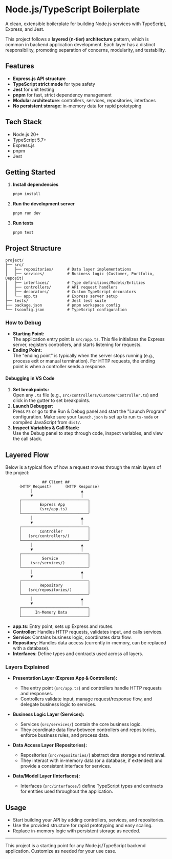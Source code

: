 # Node.js/TypeScript Boilerplate

A clean, extensible boilerplate for building Node.js services with TypeScript, Express, and Jest.

This project follows a **layered (n-tier) architecture** pattern, which is common in backend application development. Each layer has a distinct responsibility, promoting separation of concerns, modularity, and testability.

## Features

- **Express.js API structure**
- **TypeScript strict mode** for type safety
- **Jest** for unit testing
- **pnpm** for fast, strict dependency management
- **Modular architecture**: controllers, services, repositories, interfaces
- **No persistent storage**: in-memory data for rapid prototyping

## Tech Stack

- Node.js 20+
- TypeScript 5.7+
- Express.js
- pnpm
- Jest

## Getting Started

1. **Install dependencies**
   ```cmd
   pnpm install
   ```
2. **Run the development server**
   ```cmd
   pnpm run dev
   ```
3. **Run tests**
   ```cmd
   pnpm test
   ```

## Project Structure

```
project/
├── src/
│   ├── repositories/      # Data layer implementations
│   ├── services/          # Business logic (Customer, Portfolio, Deposit)
│   ├── interfaces/        # Type definitions/Models/Entities
│   ├── controllers/       # API request handlers
│   ├── decorators/        # Custom TypeScript decorators
│   └── app.ts             # Express server setup
├── tests/                 # Jest test suite
├── package.json           # pnpm workspace config
└── tsconfig.json          # TypeScript configuration
```

### How to Debug

- **Starting Point:**  
  The application entry point is `src/app.ts`. This file initializes the Express server, registers controllers, and starts listening for requests.
- **Ending Point:**  
  The "ending point" is typically when the server stops running (e.g., process exit or manual termination). For HTTP requests, the ending point is when a controller sends a response.

#### Debugging in VS Code

1. **Set breakpoints:**  
   Open any `.ts` file (e.g., `src/controllers/CustomerController.ts`) and click in the gutter to set breakpoints.
2. **Launch Debugger:**  
   Press `F5` or go to the Run & Debug panel and start the "Launch Program" configuration. Make sure your `launch.json` is set up to run `ts-node` or compiled JavaScript from `dist/`.
3. **Inspect Variables & Call Stack:**  
   Use the Debug panel to step through code, inspect variables, and view the call stack.

## Layered Flow
Below is a typical flow of how a request moves through the main layers of the project:

```
                ## Client ##
      (HTTP Request)      (HTTP Response)
           │                     ▲
           ▼                     │
      ┌─────────────────────────────┐
      │        Express App          │
      │        (src/app.ts)         │
      └─────────────────────────────┘
           │                     ▲
           ▼                     │
      ┌─────────────────────────────┐
      │        Controller           │
      │   (src/controllers/)        │
      └─────────────────────────────┘
           │                     ▲
           ▼                     │
      ┌─────────────────────────────┐
      │         Service             │
      │    (src/services/)          │
      └─────────────────────────────┘
           │                     ▲
           ▼                     │
      ┌─────────────────────────────┐
      │        Repository           │
      │   (src/repositories/)       │
      └─────────────────────────────┘
           │                     ▲
           ▼                     │
      ┌─────────────────────────────┐
      │      In-Memory Data         │
      └─────────────────────────────┘            
```

- **app.ts**: Entry point, sets up Express and routes.
- **Controller**: Handles HTTP requests, validates input, and calls services.
- **Service**: Contains business logic, coordinates data flow.
- **Repository**: Handles data access (currently in-memory, can be replaced with a database).
- **Interfaces**: Define types and contracts used across all layers.

### Layers Explained

- **Presentation Layer (Express App & Controllers):**
  - The entry point (`src/app.ts`) and controllers handle HTTP requests and responses.
  - Controllers validate input, manage request/response flow, and delegate business logic to services.

- **Business Logic Layer (Services):**
  - Services (`src/services/`) contain the core business logic.
  - They coordinate data flow between controllers and repositories, enforce business rules, and process data.

- **Data Access Layer (Repositories):**
  - Repositories (`src/repositories/`) abstract data storage and retrieval.
  - They interact with in-memory data (or a database, if extended) and provide a consistent interface for services.

- **Data/Model Layer (Interfaces):**
  - Interfaces (`src/interfaces/`) define TypeScript types and contracts for entities used throughout the application.


## Usage

- Start building your API by adding controllers, services, and repositories.
- Use the provided structure for rapid prototyping and easy scaling.
- Replace in-memory logic with persistent storage as needed.

---

This project is a starting point for any Node.js/TypeScript backend application. Customize as needed for your use case.
